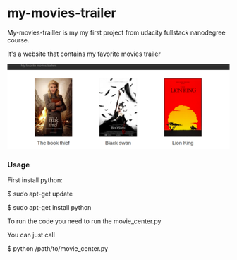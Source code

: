 # my-movies-trailer
My-movies-trailler is my my first project from udacity fullstack nanodegree course.

It's a website that contains my favorite movies trailer

![my-movies-trailer screenshot](img/movie-trailer.png)

### Usage

First install python:

$ sudo apt-get update

$ sudo apt-get install python

To run the code you need to run the movie_center.py

You can just call

$ python /path/to/movie_center.py
